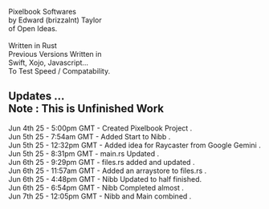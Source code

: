 Pixelbook Softwares<br />
by Edward (brizzalnt) Taylor<br />
of Open Ideas.<br />
<br />
Written in Rust<br />
Previous Versions Written in<br />
Swift, Xojo, Javascript...<br />
To Test Speed / Compatability.<br />


Updates ...<br />
Note : This is Unfinished Work<br />
--------------------
Jun 4th 25 - 5:00pm  GMT - Created Pixelbook Project .<br />
Jun 5th 25 - 7:54am  GMT - Added Start to Nibb .<br />
Jun 5th 25 - 12:32pm GMT - Added idea for Raycaster from Google Gemini . <br />
Jun 5th 25 - 8:31pm  GMT - main.rs Updated .<br />
Jun 6th 25 - 9:29pm  GMT - files.rs added and updated . <br />
Jun 6th 25 - 11:57am GMT - Added an arraystore to files.rs . <br />
Jun 6th 25 - 4:48pm  GMT - Nibb Updated to half finished.<br />
Jun 6th 25 - 6:54pm  GMT - Nibb Completed almost . <br />
Jun 7th 25 - 12:05pm GMT - Nibb and Main combined . <br />

